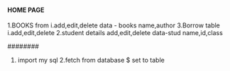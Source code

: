 #### HOME PAGE

1.BOOKS from 
   i.add,edit,delete
	data - books name,author
3.Borrow table
	i.add,edit,delete
2.student details
   add,edit,delete
	data-stud name,id,class

########
1. import my sql
2.fetch from database $ set to table

